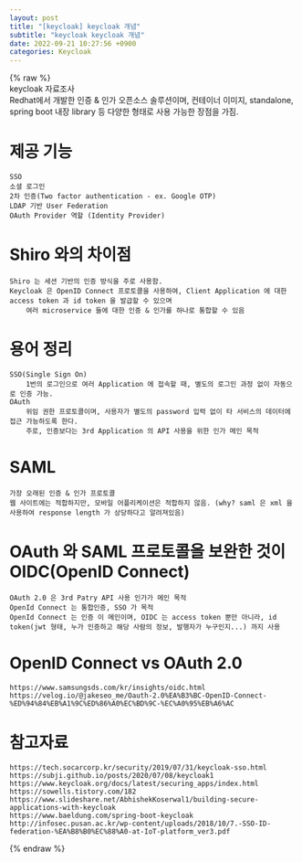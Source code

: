 ```yaml
---  
layout: post  
title: "[keycloak] keycloak 개념"  
subtitle: "keycloak keycloak 개념"  
date: 2022-09-21 10:27:56 +0900  
categories: Keycloak  
---  
```

{% raw %}  
keycloak 자료조사  
	Redhat에서 개발한 인증 & 인가 오픈소스 솔루션이며, 컨테이너 이미지,  standalone, spring boot 내장 library 등 다양한 형태로 사용 가능한 장점을 가짐.  
  
# 제공 기능  
	SSO  
	소셜 로그인  
	2차 인증(Two factor authentication - ex. Google OTP)  
	LDAP 기반 User Federation  
	OAuth Provider 역할 (Identity Provider)  
  
  
# Shiro 와의 차이점  
	Shiro 는 세션 기반의 인증 방식을 주로 사용함.  
	Keycloak 은 OpenID Connect 프로토콜을 사용하여, Client Application 에 대한 access token 과 id token 을 발급할 수 있으며  
		여러 microservice 들에 대한 인증 & 인가를 하나로 통합할 수 있음  
  
# 용어 정리  
	SSO(Single Sign On)  
		1번의 로그인으로 여러 Application 에 접속할 때, 별도의 로그인 과정 없이 자동으로 인증 가능.  
	OAuth  
		위임 권한 프로토콜이며, 사용자가 별도의 password 입력 없이 타 서비스의 데이터에 접근 가능하도록 한다.  
		주로, 인증보다는 3rd Application 의 API 사용을 위한 인가 메인 목적  
  
# SAML  
	가장 오래된 인증 & 인가 프로토콜  
	웹 사이트에는 적합하지만, 모바일 어플리케이션은 적합하지 않음. (why? saml 은 xml 을 사용하여 response length 가 상당하다고 알려져있음)  
  
# OAuth 와 SAML 프로토콜을 보완한 것이 OIDC(OpenID Connect)  
	OAuth 2.0 은 3rd Patry API 사용 인가가 메인 목적  
	OpenId Connect 는 통합인증, SSO 가 목적  
	OpenId Connect 는 인증 이 메인이며, OIDC 는 access token 뿐만 아니라, id token(jwt 형태, 누가 인증하고 해당 사람의 정보, 발행자가 누구인지...) 까지 사용  
  
  
  
# OpenID Connect vs OAuth 2.0  
	https://www.samsungsds.com/kr/insights/oidc.html  
	https://velog.io/@jakeseo_me/Oauth-2.0%EA%B3%BC-OpenID-Connect-%ED%94%84%EB%A1%9C%ED%86%A0%EC%BD%9C-%EC%A0%95%EB%A6%AC  
  
  
# 참고자료  
	https://tech.socarcorp.kr/security/2019/07/31/keycloak-sso.html  
	https://subji.github.io/posts/2020/07/08/keycloak1  
	https://www.keycloak.org/docs/latest/securing_apps/index.html  
	https://sowells.tistory.com/182  
	https://www.slideshare.net/AbhishekKoserwal1/building-secure-applications-with-keycloak  
	https://www.baeldung.com/spring-boot-keycloak  
	http://infosec.pusan.ac.kr/wp-content/uploads/2018/10/7.-SSO-ID-federation-%EA%B8%B0%EC%88%A0-at-IoT-platform_ver3.pdf  
  
  
  
	  
{% endraw %}